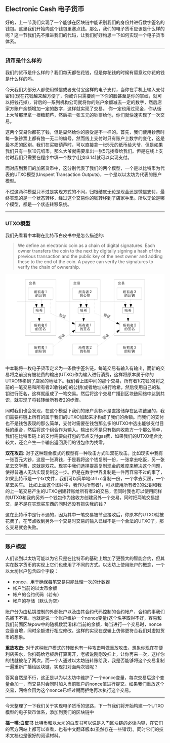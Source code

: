 ## Electronic Cash 电子货币

好的，上一节我们实现了一个能够在区块链中能识别我们的身份并进行数字签名的钱包。这里我们开始向这个钱包里塞点钱。那么，我们的电子货币应该是什么样的呢？这一节我们先不推进我们的代码，让我们好好构思一下如何实现一个电子货币体系。

---

### 货币是什么样的

我们的货币是什么样的？我们每天都在花钱，但是你花钱的时候有留意过你花的钱是什么样的吗。

今天我们大部分人都使用微信或者支付宝这样的电子支付，当你在手机上输入支付密码(现在花钱越来越方便了，你或许只需要刷一下你的脸甚至是你的掌纹，就可以把钱花掉)，背后的一系列机构公司就将你的账户余额减去一定的数字，然后店家方账户余额增加一定的数字，这样就实现了交易。
你一定也用过现金，你从街上大爷那里拿一根糖葫芦，然后把一张五元的钞票给他，你们就快速实现了一次交易。

这两个交易你都花了钱，但是显然给你的感受是不一样的。首先，我们使用钞票时每一张钞票上都有独一无二的编号，然而线上支付时只有账户上数字的变化，这是最本质的区别。我们在买糖葫芦时，可以直接拿一张5元的纸币给大爷，但是如果我们只有一张10元纸币，那么大爷就需要拿出一张5元找零给我们。但是在线上支付时我们只需要在程序中填一个数字(比如3.14)就可以实现支付。

而对应到我们的加密货币中，这分别代表了我们的两个模型，一个是以比特币为代表的UTXO模型(Unspent Transaction Outputs)，一个是以以太坊为代表的账户模型。

不过这两种模型只不过是实现方式的不同，归根结底无论是现金还是微信支付，最终实现的是一个状态转移，经过这个交易你的钱转移到了店家手里。所以无论是哪个模型，都是一个状态转移系统。

---
### UTXO模型

我们先看看中本聪在比特币白皮书中是怎么描述的:

> We define an electronic coin as a chain of digital signatures. Each owner transfers the coin to the next by digitally signing a hash of the previous transaction and the public key of the next owner and adding these to the end of the coin. A payee can verify the signatures to verify the chain of ownership.

![alt text](../pic/tx.png)


中本聪将一枚电子货币定义为一条数字签名链。每笔交易有输入有输出，而新的交易将之前没有被花费的输出(UTXO)作为输入进行消费，这样将原本属于你的UTXO转移到了店家的地址下。我们看上图中间的那个交易，所有者1(花钱的)将之前的一笔交易和所有者2(收钱的)的公钥(或者地址)进行哈希，然后使用自己的私钥进行签名，这样就组成了一笔交易。然后将这个交易广播到区块链网络中达到共识，就实现了将钱转给所有者2的步骤。

同时我们也会发现，在这个模型下我们的账户余额不是直接储存在区块链里的，我们需要将链上所有的属于我们的UTXO加起来才构成了我们的余额。而我们的支付也不是钱包表现的那么简单，支付时需要在钱包那么多的UTXO中选出能够支付目标的组合，然后将这个组合作为输入。输出也不是只有指向收款方一个那么简单，我们在比特币链上的支付需要向打包的节点支付gas费，如果我们的UTXO组合比较大，还会产生一个输出返回我们的钱包作为找零。

**双花攻击:** 对于这种现金模式的模型有一种攻击方式叫双花攻击。比如现实中我有一张百元大钞，这是一张真钱，于是我将这个钱复制一份，一张拿去吃饭，另一张拿去交学费，这就是双花。现实中我们选择提高复制现金的难度来解决这个问题，使得普通人无法实现复制这一步。但是在数字世界复制是一件再容易不过的事了，如果比特币是一个txt文件，我们可以简单地ctrl+c复制一份，一个拿去买房，一个拿去买车。
比如上面这个图片中，我作为所有者1，可以使用所有者2的公钥和我的上一笔交易产生的UTXO创建转账给所有者2的交易，但同时我也可以使用同样的UTXO和我的另外一个钱包作为接收方创建另外一个交易，同时把两笔交易提交，是不是在实现买东西的同时还没有损失我的钱？

这在比特币中是行不通的，因为其中一笔交易被节点接收后，你原本的UTXO就被花费了，在节点收到另外一个交易时交易的输入已经不是一个合法的UTXO了，那么交易就会失败。

---

### 账户模型

人们谈到以太坊可能以为它只是在比特币的基础上增加了更强大的智能合约，但其实在数字货币的实现上它们也使用了不同的方式。以太坊上使用账户的概念，一个以太坊帐户包含四个字段：

- nonce，用于确保每笔交易只能处理一次的计数器
- 帐户当前的以太币余额
- 帐户的合约代码（若有）
- 帐户的存储（默认为空）

账户分为由私钥控制的外部帐户以及由其合约代码控制的合约帐户，合约的事我们先搁下不表。也就是说一个账户维护一个nonce变量(这个名字取得不好，容易和我们前面区块pow中的随机数混淆)和当前的余额，每当进行一个交易时，nonce变量自增，同时余额进行相应修改。这样的实现在逻辑上仿佛更符合我们对虚拟货币的想象。

**重放攻击:** 对于这种账户模式的转账也有一种攻击叫做重放攻击。想象你现在在便利店买水，你扫码给老板后打算离开，老板说刚刚没扫上，让你再来一次，这样你的钱就被花了两次。而一个人通过以太坊链转账给我，我是否能够将这个交易复制一遍重新广播给区块链，实现扣对面两次钱呢？

答案自然是不行，这正是以为以太坊中维护了一个nonce变量，每次交易后这个变量会加一，而交易时会同时加入当前账户的nonce值进行提交。如果我们重放这个交易，网络会因为这个nonce已经过期而拒绝再次执行这个交易。

---

今天整理了一下我们关于实现电子货币的思路，下一节我们将开始构建一个UTXO模型的电子货币体系，添加到我们的区块链中

**插一嘴:白皮书**
比特币和以太坊的白皮书可以说是入门区块链的必读内容，在它们的官方网站上都可以查看，也有中文翻译版本(虽然存在一些错误)。同时它们的技术文档也是很好的阅读材料。